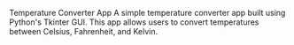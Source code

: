 Temperature Converter App
A simple temperature converter app built using Python's Tkinter GUI. This app allows users to convert temperatures between Celsius, Fahrenheit, and Kelvin.

